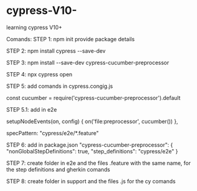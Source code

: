 # cypress-V10-

learning cypress V10+

Comands:
STEP 1: npm init
provide package details

STEP 2: npm install cypress --save-dev

STEP 3: npm install --save-dev cypress-cucumber-preprocessor

STEP 4: npx cypress open

STEP 5: add comands in cypress.congig.js

const cucumber = require('cypress-cucumber-preprocessor').default

STEP 5.1: add in e2e

setupNodeEvents(on, config) {
on('file:preprocessor', cucumber())
},

<!-- prettier-ignore -->
specPattern: "cypress/e2e/*.feature"

STEP 6: add in package.json
"cypress-cucumber-preprocessor": {
"nonGlobalStepDefinitions": true,
"step_definitions": "cypress/e2e"
}

STEP 7: create folder in e2e and the files .feature with the same name, for the step definitions and gherkin comands

STEP 8: create folder in support and the files .js for the cy comands
